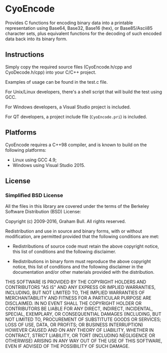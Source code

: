 # CyoEncode

Provides C functions for encoding binary data into a printable representation using Base64, Base32, Base16 (hex), or Base85/Ascii85 character sets, plus equivalent functions for the decoding of such encoded data back into its binary form.

## Instructions

Simply copy the required source files (CyoEncode.h/cpp and CyoDecode.h/cpp)
into your C/C++ project.

Examples of usage can be found in the test.c file.

For Unix/Linux developers, there's a shell script that will build the test
using GCC.

For Windows developers, a Visual Studio project is included.

For QT developers, a project include file (`CyoEncode.pri`) is included.

## Platforms

CyoEncode requires a C++98 compiler, and is known to build on the following platforms:

* Linux using GCC 4.9;
* Windows using Visual Studio 2015.

## License

### Simplified BSD License

All the files in this library are covered under the terms of the Berkeley Software Distribution (BSD) License:

Copyright (c) 2009-2016, Graham Bull.
All rights reserved.

Redistribution and use in source and binary forms, with or without modification, are permitted provided that the following conditions are met:

* Redistributions of source code must retain the above copyright notice, this list of conditions and the following disclaimer.

* Redistributions in binary form must reproduce the above copyright notice, this list of conditions and the following disclaimer in the documentation and/or other materials provided with the distribution.

THIS SOFTWARE IS PROVIDED BY THE COPYRIGHT HOLDERS AND CONTRIBUTORS "AS IS" AND ANY EXPRESS OR IMPLIED WARRANTIES, INCLUDING, BUT NOT LIMITED TO, THE IMPLIED WARRANTIES OF MERCHANTABILITY AND FITNESS FOR A PARTICULAR PURPOSE ARE DISCLAIMED. IN NO EVENT SHALL THE COPYRIGHT HOLDER OR CONTRIBUTORS BE LIABLE FOR ANY DIRECT, INDIRECT, INCIDENTAL, SPECIAL, EXEMPLARY, OR CONSEQUENTIAL DAMAGES (INCLUDING, BUT NOT LIMITED TO, PROCUREMENT OF SUBSTITUTE GOODS OR SERVICES; LOSS OF USE, DATA, OR PROFITS; OR BUSINESS INTERRUPTION) HOWEVER CAUSED AND ON ANY THEORY OF LIABILITY, WHETHER IN CONTRACT, STRICT LIABILITY, OR TORT (INCLUDING NEGLIGENCE OR OTHERWISE) ARISING IN ANY WAY OUT OF THE USE OF THIS SOFTWARE, EVEN IF ADVISED OF THE POSSIBILITY OF SUCH DAMAGE.

